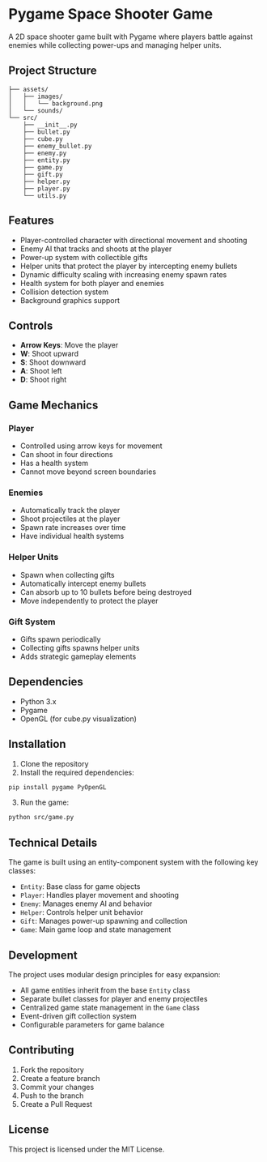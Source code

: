 # Pygame Space Shooter Game

A 2D space shooter game built with Pygame where players battle against enemies while collecting power-ups and managing helper units.

## Project Structure

```
├── assets/
│   ├── images/
│   │   └── background.png
│   └── sounds/
└── src/
    ├── __init__.py
    ├── bullet.py
    ├── cube.py
    ├── enemy_bullet.py
    ├── enemy.py
    ├── entity.py
    ├── game.py
    ├── gift.py
    ├── helper.py
    ├── player.py
    └── utils.py
```

## Features

- Player-controlled character with directional movement and shooting
- Enemy AI that tracks and shoots at the player
- Power-up system with collectible gifts
- Helper units that protect the player by intercepting enemy bullets
- Dynamic difficulty scaling with increasing enemy spawn rates
- Health system for both player and enemies
- Collision detection system
- Background graphics support

## Controls

- **Arrow Keys**: Move the player
- **W**: Shoot upward
- **S**: Shoot downward
- **A**: Shoot left
- **D**: Shoot right

## Game Mechanics

### Player
- Controlled using arrow keys for movement
- Can shoot in four directions
- Has a health system
- Cannot move beyond screen boundaries

### Enemies
- Automatically track the player
- Shoot projectiles at the player
- Spawn rate increases over time
- Have individual health systems

### Helper Units
- Spawn when collecting gifts
- Automatically intercept enemy bullets
- Can absorb up to 10 bullets before being destroyed
- Move independently to protect the player

### Gift System
- Gifts spawn periodically
- Collecting gifts spawns helper units
- Adds strategic gameplay elements

## Dependencies

- Python 3.x
- Pygame
- OpenGL (for cube.py visualization)

## Installation

1. Clone the repository
2. Install the required dependencies:
```bash
pip install pygame PyOpenGL
```
3. Run the game:
```bash
python src/game.py
```

## Technical Details

The game is built using an entity-component system with the following key classes:

- `Entity`: Base class for game objects
- `Player`: Handles player movement and shooting
- `Enemy`: Manages enemy AI and behavior
- `Helper`: Controls helper unit behavior
- `Gift`: Manages power-up spawning and collection
- `Game`: Main game loop and state management

## Development

The project uses modular design principles for easy expansion:

- All game entities inherit from the base `Entity` class
- Separate bullet classes for player and enemy projectiles
- Centralized game state management in the `Game` class
- Event-driven gift collection system
- Configurable parameters for game balance

## Contributing

1. Fork the repository
2. Create a feature branch
3. Commit your changes
4. Push to the branch
5. Create a Pull Request

## License

This project is licensed under the MIT License.

